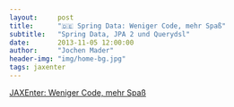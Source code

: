 ```yaml
---
layout:     post
title:      "🇩🇪 Spring Data: Weniger Code, mehr Spaß"
subtitle:   "Spring Data, JPA 2 und Querydsl"
date:       2013-11-05 12:00:00
author:     "Jochen Mader"
header-img: "img/home-bg.jpg"
tags: jaxenter
---
```

[JAXEnter: Weniger Code, mehr Spaß](https://jaxenter.de/weniger-code-mehr-spas-2157)